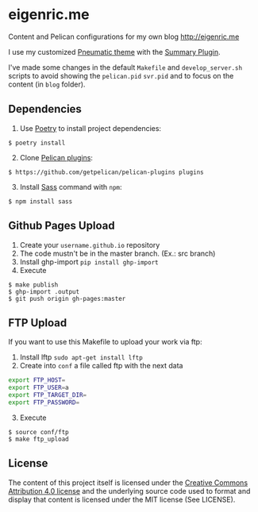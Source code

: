 # eigenric.me

Content and Pelican configurations for my own blog http://eigenric.me

I use my customized [Pneumatic theme](http://github.com/eigenric/pneumatic) with the [Summary Plugin](https://github.com/getpelican/pelican-plugins/tree/master/summary).

I've made some changes in the default `Makefile` and `develop_server.sh` scripts
to avoid showing the `pelican.pid` `svr.pid` and to focus on the content (in `blog` folder).

## Dependencies

1. Use [Poetry](https://python-poetry.org/) to install project dependencies:

```console
$ poetry install
```

2. Clone [Pelican plugins](https://github.com/getpelican/pelican-plugins):

```console
$ https://github.com/getpelican/pelican-plugins plugins
```

3. Install [Sass](https://sass-lang.com/) command with `npm`:

```console
$ npm install sass
```

## Github Pages Upload

1. Create your `username.github.io` repository
2. The code mustn't be in the master branch. (Ex.: src branch)
3. Install ghp-import `pip install ghp-import`
4. Execute

```console
$ make publish
$ ghp-import .output
$ git push origin gh-pages:master
```

## FTP Upload

If you want to use this Makefile to upload your work via ftp:

1. Install lftp `sudo apt-get install lftp`
2. Create into `conf` a file called ftp with the next data

```bash
export FTP_HOST=
export FTP_USER=a
export FTP_TARGET_DIR=
export FTP_PASSWORD=
```

3. Execute

```console
$ source conf/ftp
$ make ftp_upload
```

## License


The content of this project itself is licensed under the [Creative Commons Attribution 4.0 license](http://creativecommons.org/licenses/by/4.0/)
and the underlying source code used to format and display that content is licensed under the MIT license (See LICENSE).
